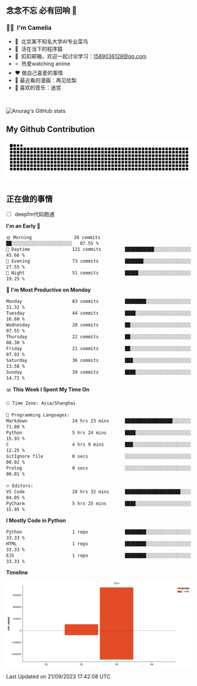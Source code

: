 ## 念念不忘 必有回响  👋
### 👨‍🔧&nbsp;&nbsp;I'm Camelia
- 🏢&nbsp;&nbsp;北京某不知名大学AI专业菜鸟
- 🦍&nbsp;&nbsp;活在当下的程序猿
- 💬&nbsp;&nbsp;扣扣邮箱，欢迎一起讨论学习：1589036128@qq.com
- ⭐️&nbsp;&nbsp;热爱watching anime
- ❤️ 做自己喜爱的事情
- 📖 最近看的漫画：再见绘梨
- 🎵 喜欢的音乐：迷宫

<br>

![Anurag's GitHub stats](https://github-readme-stats.vercel.app/api?username=abinzzz&count_private=true&show_icons=true&theme=tokyonight)


## My Github Contribution
![](https://github.com/abinzzz/abinzzz/blob/output/github-contribution-grid-snake.svg)

## 正在做的事情
- [ ] deepfm代码跑通
<!--START_SECTION:waka-->
**I'm an Early 🐤** 

```text
🌞 Morning                20 commits          ██░░░░░░░░░░░░░░░░░░░░░░░   07.55 % 
🌆 Daytime                121 commits         ███████████░░░░░░░░░░░░░░   45.66 % 
🌃 Evening                73 commits          ███████░░░░░░░░░░░░░░░░░░   27.55 % 
🌙 Night                  51 commits          █████░░░░░░░░░░░░░░░░░░░░   19.25 % 
```
📅 **I'm Most Productive on Monday** 

```text
Monday                   83 commits          ████████░░░░░░░░░░░░░░░░░   31.32 % 
Tuesday                  44 commits          ████░░░░░░░░░░░░░░░░░░░░░   16.60 % 
Wednesday                20 commits          ██░░░░░░░░░░░░░░░░░░░░░░░   07.55 % 
Thursday                 22 commits          ██░░░░░░░░░░░░░░░░░░░░░░░   08.30 % 
Friday                   21 commits          ██░░░░░░░░░░░░░░░░░░░░░░░   07.92 % 
Saturday                 36 commits          ███░░░░░░░░░░░░░░░░░░░░░░   13.58 % 
Sunday                   39 commits          ████░░░░░░░░░░░░░░░░░░░░░   14.72 % 
```


📊 **This Week I Spent My Time On** 

```text
🕑︎ Time Zone: Asia/Shanghai

💬 Programming Languages: 
Markdown                 24 hrs 23 mins      ██████████████████░░░░░░░   71.80 % 
Python                   5 hrs 24 mins       ████░░░░░░░░░░░░░░░░░░░░░   15.93 % 
C                        4 hrs 9 mins        ███░░░░░░░░░░░░░░░░░░░░░░   12.25 % 
GitIgnore file           0 secs              ░░░░░░░░░░░░░░░░░░░░░░░░░   00.02 % 
Prolog                   0 secs              ░░░░░░░░░░░░░░░░░░░░░░░░░   00.01 % 

🔥 Editors: 
VS Code                  28 hrs 32 mins      █████████████████████░░░░   84.05 % 
PyCharm                  5 hrs 25 mins       ████░░░░░░░░░░░░░░░░░░░░░   15.95 % 
```

**I Mostly Code in Python** 

```text
Python                   1 repo              ████████░░░░░░░░░░░░░░░░░   33.33 % 
HTML                     1 repo              ████████░░░░░░░░░░░░░░░░░   33.33 % 
EJS                      1 repo              ████████░░░░░░░░░░░░░░░░░   33.33 % 
```



**Timeline**

![Lines of Code chart](https://raw.githubusercontent.com/abinzzz/abinzzz/main/assets/bar_graph.png)


 Last Updated on 21/09/2023 17:42:08 UTC
<!--END_SECTION:waka-->


